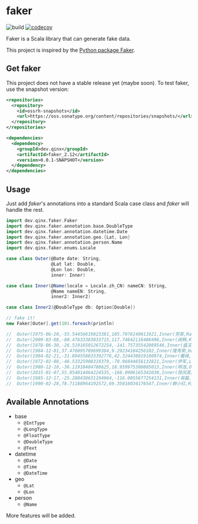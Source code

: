 # faker

![build](https://github.com/qxzzxq/faker/workflows/build/badge.svg) [![codecov](https://codecov.io/gh/qxzzxq/faker/branch/master/graph/badge.svg)](https://codecov.io/gh/qxzzxq/faker)

Faker is a Scala library that can generate fake data.

This project is inspired by the [Python package Faker](https://github.com/joke2k/faker).

## Get faker
This project does not have a stable release yet (maybe soon). To test faker, use the snapshot version:
```xml
<repositories>
  <repository>
    <id>ossrh-snapshots</id>
    <url>https://oss.sonatype.org/content/repositories/snapshots/</url>
  </repository>
</repositories>

<dependencies>
  <dependency>
    <groupId>dev.qinx</groupId>
    <artifactId>faker_2.12</artifactId>
    <version>0.0.1-SNAPSHOT</version>
  </dependency>
</dependencies>
```

## Usage

Just add *faker*'s annotations into a standard Scala case class and *faker* will handle the rest.

```scala
import dev.qinx.faker.Faker
import dev.qinx.faker.annotation.base.DoubleType
import dev.qinx.faker.annotation.datetime.Date
import dev.qinx.faker.annotation.geo.{Lat, Lon}
import dev.qinx.faker.annotation.person.Name
import dev.qinx.faker.enums.Locale

case class Outer(@Date date: String,
                 @Lat lat: Double,
                 @Lon lon: Double,
                 inner: Inner)

case class Inner(@Name(locale = Locale.zh_CN) nameCN: String,
                 @Name nameEN: String,
                 inner2: Inner2)

case class Inner2(@DoubleType db: Option[Double])

// fake it!
new Faker[Outer].get(10).foreach(println)

//  Outer(1975-06-20,-55.54456619823381,105.7976149011921,Inner(劳英,Raymundo Wolf,Inner2(Some(0.6802689710914326))))
//  Outer(2009-03-08,-80.47633383033715,117.74642116486496,Inner(闻畅,Kaia Howell,Inner2(Some(0.3232512987026902))))
//  Outer(1978-06-30,-26.519165012672254,-141.75735542089546,Inner(盛玉华,Olevia Davis,Inner2(Some(0.06980875790105556))))
//  Outer(1984-12-01,37.476895789699384,9.29234104256102,Inner(隆秀荣,Harden Fadel,Inner2(Some(0.02075769707758013))))
//  Outer(1984-02-21,-31.894558633392776,42.324438019180974,Inner(戴峰,Colonel Wisozk,Inner2(Some(0.5647694196248825))))
//  Outer(1972-02-08,-46.53325908319379,-70.96844656132821,Inner(伊军,Lexus Armstrong,Inner2(Some(0.17526148664772911))))
//  Outer(1980-12-10,-36.11910484788625,18.959975300805013,Inner(明浩,Olga Bayer,Inner2(Some(0.23892571525946327))))
//  Outer(2015-01-07,55.054814464224535,-168.0906165342038,Inner(简凤英,Marlin Macejkovic,Inner2(Some(0.6119473303637243))))
//  Outer(1985-12-17,-25.288438631194964,-116.0055677254131,Inner(易磊,Bailey Goodwin,Inner2(Some(0.2013667637508989))))
//  Outer(1990-02-28,78.71188964192572,69.35016034176547,Inner(赖小红,Hilmer Harber,Inner2(Some(0.10355297303863198))))
```

## Available Annotations
- base
  - `@IntType`
  - `@LongType`
  - `@FloatType`
  - `@DoubleType`
  - `@Text`
- datetime
  - `@Date`
  - `@Time`
  - `@DateTime`
- geo
  - `@Lat`
  - `@Lon`
- person
  - `@Name`

More features will be added.

